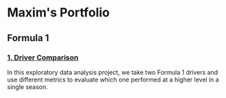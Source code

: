 # Maxim's Portfolio

## Formula 1

### [1. __Driver Comparison__](https://nbviewer.jupyter.org/github/mguzman123/Maxim-Guzman-Portfolio/blob/0cc8c2698fdc7a5a755e5492c2fba50582dfab48/notebooks/McLaren%202007%20-%20Lewis%20Hamilton%20vs.%20Fernando%20Alonso.ipynb)
In this exploratory data analysis project, we take two Formula 1 drivers and use different metrics to evaluate which one performed at a higher level in a single season.
